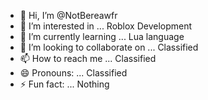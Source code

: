 - 👋 Hi, I’m @NotBereawfr
- 👀 I’m interested in ... Roblox Development
- 🌱 I’m currently learning ... Lua language
- 💞️ I’m looking to collaborate on ... Classified
- 📫 How to reach me ... Classified
- 😄 Pronouns: ... Classified
- ⚡ Fun fact: ... Nothing

<!---
NotBereawfr/NotBereawfr is a ✨ special ✨ repository because its `README.md` (this file) appears on your GitHub profile.
You can click the Preview link to take a look at your changes.
--->
